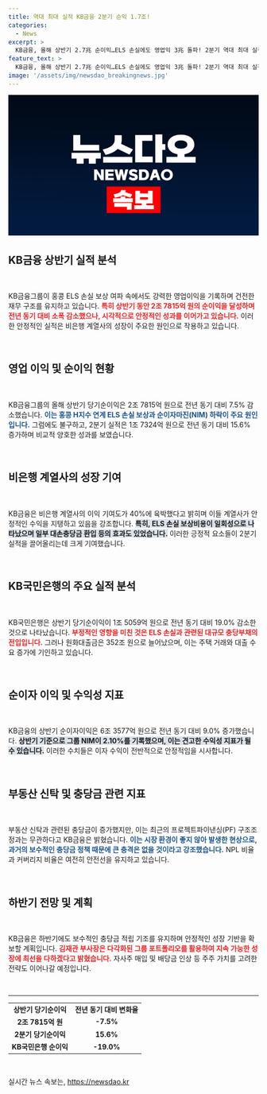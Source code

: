 ```yaml
---
title: 역대 최대 실적 KB금융 2분기 순익 1.7조!
categories:
  - News
excerpt: >
  KB금융, 올해 상반기 2.7兆 순이익…ELS 손실에도 영업익 3兆 돌파! 2분기 역대 최대 실적 기록하며 비은행 계열사가 견인 역할. 고객 보상비용과 부동산 충당금 증가로 전년 대비 소폭 감소했지만 안정적 성장 기조 유지. 클릭해 자세히 알아보세요!
feature_text: >
  KB금융, 올해 상반기 2.7兆 순이익…ELS 손실에도 영업익 3兆 돌파! 2분기 역대 최대 실적 기록하며 비은행 계열사가 견인 역할. 고객 보상비용과 부동산 충당금 증가로 전년 대비 소폭 감소했지만 안정적 성장 기조 유지. 클릭해 자세히 알아보세요!
image: '/assets/img/newsdao_breakingnews.jpg'
---
```


<p><img src="/assets/img/newsdao_breakingnews.jpg" alt="flaretime 속보" /></p>

<h2 data-ke-size="size26">KB금융 상반기 실적 분석</h2>

<p data-ke-size="size16">&nbsp;</p>

<p>KB금융그룹이 홍콩 ELS 손실 보상 여파 속에서도 강력한 영업이익을 기록하며 건전한 재무 구조를 유지하고 있습니다. <b><span style="color: #ee2323;">특히 상반기 동안 2조 7815억 원의 순이익을 달성하며 전년 동기 대비 소폭 감소했으나, 시각적으로 안정적인 성과를 이어가고 있습니다.</span></b> 이러한 안정적인 실적은 비은행 계열사의 성장이 주요한 원인으로 작용하고 있습니다. </p>

<p data-ke-size="size16">&nbsp;</p>

<h2 data-ke-size="size26">영업 이익 및 순이익 현황</h2>

<p data-ke-size="size16">&nbsp;</p>

<p>KB금융그룹의 올해 상반기 당기순이익은 2조 7815억 원으로 전년 동기 대비 7.5% 감소했습니다. <b><span style="color: #1a5490;">이는 홍콩 H지수 연계 ELS 손실 보상과 순이자마진(NIM) 하락이 주요 원인입니다.</span></b> 그럼에도 불구하고, 2분기 실적은 1조 7324억 원으로 전년 동기 대비 15.6% 증가하며 비교적 양호한 성과를 보였습니다. </p>

<p data-ke-size="size16">&nbsp;</p>

<h2 data-ke-size="size26">비은행 계열사의 성장 기여</h2>

<p data-ke-size="size16">&nbsp;</p>

<p>KB금융은 비은행 계열사의 이익 기여도가 40%에 육박했다고 밝히며 이들 계열사가 안정적인 수익을 지탱하고 있음을 강조합니다. <b><span style="background-color: #21538527;">특히, ELS 손실 보상비용이 일회성으로 나타났으며 일부 대손충당금 환입 등의 효과도 있었습니다.</span></b> 이러한 긍정적 요소들이 2분기 실적을 끌어올리는데 크게 기여했습니다. </p>

<p data-ke-size="size16">&nbsp;</p>

<h2 data-ke-size="size26">KB국민은행의 주요 실적 분석</h2>

<p data-ke-size="size16">&nbsp;</p>

<p>KB국민은행은 상반기 당기순이익이 1조 5059억 원으로 전년 동기 대비 19.0% 감소한 것으로 나타났습니다. <b><span style="color: #ee2323;">부정적인 영향을 미친 것은 ELS 손실과 관련된 대규모 충당부채의 전입입니다.</span></b> 그러나 원화대출금은 352조 원으로 늘어났으며, 이는 주택 거래와 대출 수요 증가에 기인하고 있습니다.</p>

<p data-ke-size="size16">&nbsp;</p>

<h2 data-ke-size="size26">순이자 이익 및 수익성 지표</h2>

<p data-ke-size="size16">&nbsp;</p>

<p>KB금융의 상반기 순이자이익은 6조 3577억 원으로 전년 동기 대비 9.0% 증가했습니다. <b><span style="background-color: #21538527;">상반기 기준으로 그룹 NIM이 2.10%를 기록했으며, 이는 견고한 수익성 지표가 될 수 있습니다.</span></b> 이러한 수치들은 이자 수익이 전반적으로 안정적임을 시사합니다. </p>

<p data-ke-size="size16">&nbsp;</p>

<h2 data-ke-size="size26">부동산 신탁 및 충당금 관련 지표</h2>

<p data-ke-size="size16">&nbsp;</p>

<p>부동산 신탁과 관련된 충당금이 증가했지만, 이는 최근의 프로젝트파이낸싱(PF) 구조조정과는 무관하다고 KB금융은 밝혔습니다. <b><span style="color: #1a5490;">이는 시장 환경이 좋지 않아 발생한 현상으로, 과거의 보수적인 충당금 정책 때문에 큰 충격은 없을 것이라고 강조했습니다.</span></b> NPL 비율과 커버리지 비율은 여전히 안전선을 유지하고 있습니다.</p>

<p data-ke-size="size16">&nbsp;</p>

<h2 data-ke-size="size26">하반기 전망 및 계획</h2>

<p data-ke-size="size16">&nbsp;</p>

<p>KB금융은 하반기에도 보수적인 충당금 적립 기조를 유지하며 안정적인 성장 기반을 확보할 계획입니다. <b><span style="color: #ee2323;">김재관 부사장은 다각화된 그룹 포트폴리오를 활용하여 지속 가능한 성장에 최선을 다하겠다고 밝혔습니다.</span></b> 자사주 매입 및 배당금 인상 등 주주 가치를 고려한 전략도 이어나갈 예정입니다.</p>

<p data-ke-size="size16">&nbsp;</p>

<hr>

<table style="width: 100%;">

<tr>

<td style="text-align: center; height: 17px;"><b>상반기 당기순이익</b></td>

<td style="text-align: center; height: 17px;"><b>전년 동기 대비 변화율</b></td>

</tr>

<tr>

<td style="text-align: center; height: 17px;"><b>2조 7815억 원</b></td>

<td style="text-align: center; height: 17px;"><b>-7.5%</b></td>

</tr>

<tr>

<td style="text-align: center; height: 17px;"><b>2분기 당기순이익</b></td>

<td style="text-align: center; height: 17px;"><b>15.6%</b></td>

</tr>

<tr>

<td style="text-align: center; height: 17px;"><b>KB국민은행 순이익</b></td>

<td style="text-align: center; height: 17px;"><b>-19.0%</b></td>

</tr>

</table>

<p data-ke-size="size16">&nbsp;</p>
실시간 뉴스 속보는, <a href="https://newsdao.kr" rel="dofollow">https://newsdao.kr</a>


